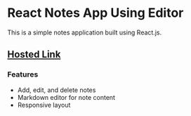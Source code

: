 # React Notes App Using Editor
This is a simple notes application built using React.js.

## [Hosted Link]()

### Features
  - Add, edit, and delete notes
  - Markdown editor for note content
  - Responsive layout
